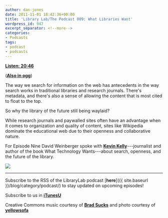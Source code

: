 ```yaml
---
author: dan-jones
date: 2011-11-01 18:42:36+00:00
title: 'Library Lab/The Podcast 009: What Libraries Want'
wordpress_id: 947
excerpt_separator: <!--more-->
categories:
- Podcasts
tags:
- podcast
- podcasts
---
```


[**Listen: 20:46**](https://lil-blog-media.s3.amazonaws.com/podcast/2011-11-01_kelly.mp3)

([**Also in ogg**](https://lil-blog-media.s3.amazonaws.com/podcast/2011-11-01_kelly.ogg))

The way we search for information on the web has antecedents in the way search works in traditional libraries and research journals. There's metadata, and there's also a sense of allowing the content that is most cited to float to the top.

So why the library of the future still being waylaid?

<!--more-->

While research journals and paywalled sites often have an advantage when it comes to organization and quality of content, sites like Wikipedia dominate the educational web due to their openness and collaborative nature.

For Episode Nine David Weinberger spoke with [**Kevin Kelly**](http://www.kk.org/)---journalist and author of the book What Technology Wants---about search, openness, and the future of the library.

![](http://farm3.static.flickr.com/2556/4122664579_d857e957e8_z.jpg?zz=1)

---

Subscribe to the RSS of the LibraryLab podcast [**here**]({{ site.baseurl }}/blog/category/podcast/) to stay updated on upcoming episodes!

Subscribe to us in [**iTunesU**](http://itunes.apple.com/WebObjects/MZStore.woa/wa/viewPodcast?id=457060447)

Creative Commons music courtesy of [**Brad Sucks**](http://www.bradsucks.net/albums/guess-whos-a-mess/) and photo courtesy of [**yellowsofa**](http://www.flickr.com/photos/yellowsofa/4122664579/sizes/z/in/photostream/)
